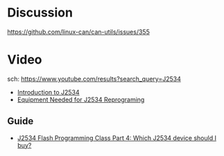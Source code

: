 # Discussion
https://github.com/linux-can/can-utils/issues/355

# Video
sch: https://www.youtube.com/results?search_query=J2534

- [Introduction to J2534](https://youtu.be/2m9V3KumSnw)
- [Equipment Needed for J2534 Reprograming](https://youtu.be/C5pGijCL1lQ)

## Guide
- [J2534 Flash Programming Class Part 4: Which J2534 device should I buy?](https://youtu.be/K-ISUsGqeiM)
